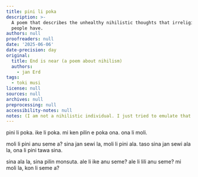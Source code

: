 ```yaml
---
title: pini li poka
description: >-
  A poem that describes the unhealthy nihilistic thoughts that irreligious
  people have.
authors: null
proofreaders: null
date: '2025-06-06'
date-precision: day
original:
  title: End is near (a poem about nihilism)
  authors:
    - jan Erd
tags:
  - toki musi
license: null
sources: null
archives: null
preprocessing: null
accessibility-notes: null
notes: (I am not a nihilistic individual. I just tried to emulate that.)
---
```


pini li poka.
ike li poka.
mi ken pilin e poka ona.
ona li moli.

moli li pini anu seme a?
sina jan sewi la, moli li pini ala.
taso sina jan sewi ala la, ona li pini tawa sina.

sina ala la, sina pilin monsuta. 
ale li ike anu seme? ale li lili anu seme? mi moli la, kon li seme a?
